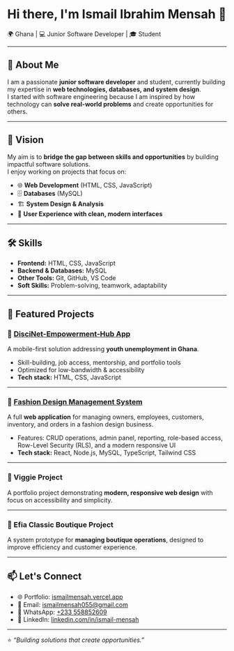 # Hi there, I'm Ismail Ibrahim Mensah 👋  

🌍 Ghana | 💻 Junior Software Developer | 🎓 Student  

---

## 🚀 About Me  
I am a passionate **junior software developer** and student, currently building my expertise in **web technologies, databases, and system design**.  
I started with software engineering because I am inspired by how technology can **solve real-world problems** and create opportunities for others.  

---

## 🎯 Vision  
My aim is to **bridge the gap between skills and opportunities** by building impactful software solutions.  
I enjoy working on projects that focus on:  
- 🌐 **Web Development** (HTML, CSS, JavaScript)  
- 🗄 **Databases** (MySQL)  
- 🏗 **System Design & Analysis**  
- 🎨 **User Experience with clean, modern interfaces**  

---

## 🛠 Skills  
- **Frontend:** HTML, CSS, JavaScript  
- **Backend & Databases:** MySQL  
- **Other Tools:** Git, GitHub, VS Code  
- **Soft Skills:** Problem-solving, teamwork, adaptability  

---

## 🌟 Featured Projects  

### 🔹 [DisciNet-Empowerment-Hub App](#)  
A mobile-first solution addressing **youth unemployment in Ghana**.  
- Skill-building, job access, mentorship, and portfolio tools  
- Optimized for low-bandwidth & accessibility  
- **Tech stack:** HTML, CSS, JavaScript  

---

### 🔹 [Fashion Design Management System](#)  
A full **web application** for managing owners, employees, customers, inventory, and orders in a fashion design business.  
- Features: CRUD operations, admin panel, reporting, role-based access, Row-Level Security (RLS), and a modern responsive UI  
- **Tech stack:** React, Node.js, MySQL, TypeScript, Tailwind CSS  

---

### 🔹 Viggie Project  
A portfolio project demonstrating **modern, responsive web design** with focus on accessibility and simplicity.  

---

### 🔹 Efia Classic Boutique Project  
A system prototype for **managing boutique operations**, designed to improve efficiency and customer experience.  

---

## 📫 Let's Connect  
- 🌐 Portfolio: [ismailmensah.vercel.app](https://ismailmensah.vercel.app)  
- 📧 Email: [ismailmensah055@gmail.com](mailto:ismailmensah055@gmail.com)
- 📱 WhatsApp: [+233 558852609](https://wa.me/233558852609)   
- 💼 LinkedIn: [linkedin.com/in/ismail-mensah](https://linkedin.com/in/ismail-mensah-81a920312)  

---

⭐️ *“Building solutions that create opportunities.”*  

